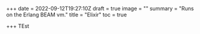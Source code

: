 +++
date = 2022-09-12T19:27:10Z
draft = true
image = ""
summary = "Runs on the Erlang BEAM vm."
title = "Elixir"
toc = true

+++
TEst